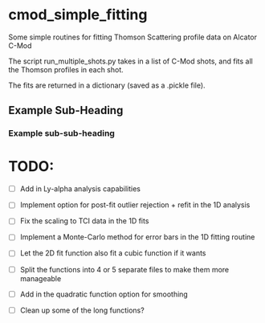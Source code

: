 # cmod_simple_fitting
Some simple routines for fitting Thomson Scattering profile data on Alcator C-Mod

The script run_multiple_shots.py takes in a list of C-Mod shots, and fits all the Thomson profiles in each shot.

The fits are returned in a dictionary (saved as a .pickle file).

## Example Sub-Heading

### Example sub-sub-heading


# TODO:
- [ ] Add in Ly-alpha analysis capabilities
- [ ] Implement option for post-fit outlier rejection + refit in the 1D analysis
- [ ] Fix the scaling to TCI data in the 1D fits
- [ ] Implement a Monte-Carlo method for error bars in the 1D fitting routine
- [ ] Let the 2D fit function also fit a cubic function if it wants
- [ ] Split the functions into 4 or 5 separate files to make them more manageable
- [ ] Add in the quadratic function option for smoothing
- [ ] Clean up some of the long functions?

